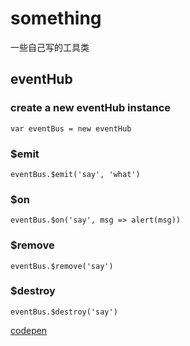 # something
一些自己写的工具类

## eventHub

### create a new eventHub instance
```
var eventBus = new eventHub
```
### $emit
```
eventBus.$emit('say', 'what')

```
### $on
```
eventBus.$on('say', msg => alert(msg))

```
### $remove
```
eventBus.$remove('say')

```
### $destroy
```
eventBus.$destroy('say')
```
[codepen](https://codepen.io/biggerv/pen/vrKmbz)
